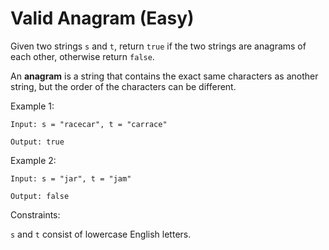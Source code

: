# Valid Anagram (Easy)

Given two strings `s` and `t`, return `true` if the two strings are anagrams of each other, otherwise return `false`.

An **anagram** is a string that contains the exact same characters as another string, but the order of the characters can be different.

Example 1:
```
Input: s = "racecar", t = "carrace"

Output: true
```
Example 2:
```
Input: s = "jar", t = "jam"

Output: false
```
Constraints:

`s` and `t` consist of lowercase English letters.
